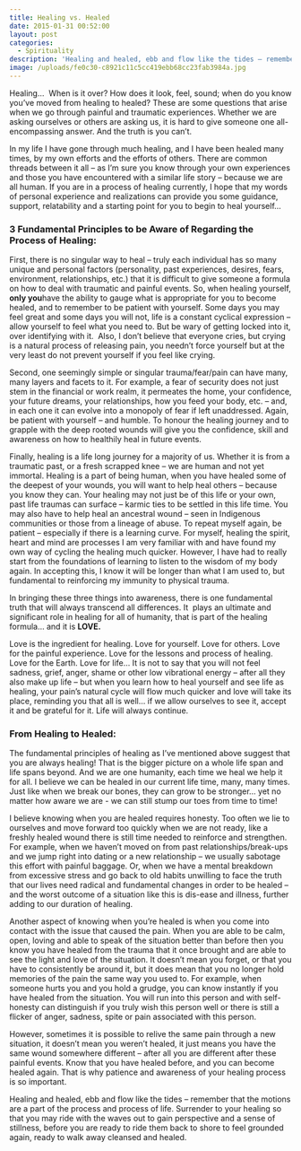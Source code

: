```yaml
---
title: Healing vs. Healed
date: 2015-01-31 00:52:00
layout: post
categories:
  - Spirituality
description: 'Healing and healed, ebb and flow like the tides – remember that the motions are a part of the process and process of life.'
image: /uploads/fe0c30-c8921c11c5cc419ebb68cc23fab3984a.jpg
---
```



Healing…  When is it over? How does it look, feel, sound; when do you know you’ve moved from healing to healed? These are some questions that arise when we go through painful and traumatic experiences. Whether we are asking ourselves or others are asking us, it is hard to give someone one all-encompassing answer. And the truth is you can’t.

In my life I have gone through much healing, and I have been healed many times, by my own efforts and the efforts of others. There are common threads between it all – as I’m sure you know through your own experiences and those you have encountered with a similar life story – because we are all human. If you are in a process of healing currently, I hope that my words of personal experience and realizations can provide you some guidance, support, relatability and a starting point for you to begin to heal yourself…

###

### 3 Fundamental Principles to be Aware of Regarding the Process of Healing:

First, there is no singular way to heal – truly each individual has so many unique and personal factors (personality, past experiences, desires, fears, environment, relationships, etc.) that it is difficult to give someone a formula on how to deal with traumatic and painful events. So, when healing yourself, **only you**have the ability to gauge what is appropriate for you to become healed, and to remember to be patient with yourself. Some days you may feel great and some days you will not, life is a constant cyclical expression – allow yourself to feel what you need to. But be wary of getting locked into it, over identifying with it.  Also, I don’t believe that everyone cries, but crying is a natural process of releasing pain, you needn’t force yourself but at the very least do not prevent yourself if you feel like crying.

Second, one seemingly simple or singular trauma/fear/pain can have many, many layers and facets to it. For example, a fear of security does not just stem in the financial or work realm, it permeates the home, your confidence, your future dreams, your relationships, how you feed your body, etc. – and, in each one it can evolve into a monopoly of fear if left unaddressed. Again, be patient with yourself – and humble. To honour the healing journey and to grapple with the deep rooted wounds will give you the confidence, skill and awareness on how to healthily heal in future events.

Finally, healing is a life long journey for a majority of us. Whether it is from a traumatic past, or a fresh scrapped knee – we are human and not yet immortal. Healing is a part of being human, when you have healed some of the deepest of your wounds, you will want to help heal others – because you know they can. Your healing may not just be of this life or your own, past life traumas can surface – karmic ties to be settled in this life time. You may also have to help heal an ancestral wound – seen in Indigenous communities or those from a lineage of abuse. To repeat myself again, be patient – especially if there is a learning curve. For myself, healing the spirit, heart and mind are processes I am very familiar with and have found my own way of cycling the healing much quicker. However, I have had to really start from the foundations of learning to listen to the wisdom of my body again. In accepting this, I know it will be longer than what I am used to, but fundamental to reinforcing my immunity to physical trauma.

In bringing these three things into awareness, there is one fundamental truth that will always transcend all differences. It  plays an ultimate and significant role in healing for all of humanity, that is part of the healing formula… and it is **LOVE.**

Love is the ingredient for healing. Love for yourself. Love for others. Love for the painful experience. Love for the lessons and process of healing. Love for the Earth. Love for life… It is not to say that you will not feel sadness, grief, anger, shame or other low vibrational energy – after all they also make up life – but when you learn how to heal yourself and see life as healing, your pain’s natural cycle will flow much quicker and love will take its place, reminding you that all is well… if we allow ourselves to see it, accept it and be grateful for it. Life will always continue.

### From Healing to Healed:

The fundamental principles of healing as I’ve mentioned above suggest that you are always healing! That is the bigger picture on a whole life span and life spans beyond. And we are one humanity, each time we heal we help it for all. I believe we can be healed in our current life time, many, many times. Just like when we break our bones, they can grow to be stronger… yet no matter how aware we are - we can still stump our toes from time to time!

I believe knowing when you are healed requires honesty. Too often we lie to ourselves and move forward too quickly when we are not ready, like a freshly healed wound there is still time needed to reinforce and strengthen. For example, when we haven’t moved on from past relationships/break-ups and we jump right into dating or a new relationship – we usually sabotage this effort with painful baggage. Or, when we have a mental breakdown from excessive stress and go back to old habits unwilling to face the truth that our lives need radical and fundamental changes in order to be healed – and the worst outcome of a situation like this is dis-ease and illness, further adding to our duration of healing.

Another aspect of knowing when you’re healed is when you come into contact with the issue that caused the pain. When you are able to be calm, open, loving and able to speak of the situation better than before then you know you have healed from the trauma that it once brought and are able to see the light and love of the situation. It doesn’t mean you forget, or that you have to consistently be around it, but it does mean that you no longer hold memories of the pain the same way you used to. For example, when someone hurts you and you hold a grudge, you can know instantly if you have healed from the situation. You will run into this person and with self-honesty can distinguish if you truly wish this person well or there is still a flicker of anger, sadness, spite or pain associated with this person.

However, sometimes it is possible to relive the same pain through a new situation, it doesn’t mean you weren’t healed, it just means you have the same wound somewhere different – after all you are different after these painful events. Know that you have healed before, and you can become healed again. That is why patience and awareness of your healing process is so important.

Healing and healed, ebb and flow like the tides – remember that the motions are a part of the process and process of life. Surrender to your healing so that you may ride with the waves out to gain perspective and a sense of stillness, before you are ready to ride them back to shore to feel grounded again, ready to walk away cleansed and healed.